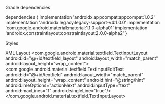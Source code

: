 
Gradle dependencies

dependencies {
    implementation 'androidx.appcompat:appcompat:1.0.2'
    implementation 'androidx.legacy:legacy-support-v4:1.0.0'
    implementation 'com.google.android.material:material:1.1.0-alpha01'
    implementation 'androidx.constraintlayout:constraintlayout:2.0.0-alpha2'
}

Styles
 <style name="AppTheme" parent="Theme.MaterialComponents.Light.NoActionBar">
        <item name="textInputStyle">@style/AppTheme.OutlineBox</item>
        <item name="android:editTextStyle">@style/AppTheme.EditText</item>
 </style>

 
<style name="AppTheme.OutlineBox" parent="Widget.MaterialComponents.TextInputLayout.OutlinedBox">
        <item name="boxCornerRadiusBottomStart">8dp</item>
        <item name="boxCornerRadiusBottomEnd">8dp</item>
        <item name="boxCornerRadiusTopStart">8dp</item>
        <item name="boxCornerRadiusTopEnd">8dp</item>
        <item name="boxStrokeColor">@color/colorSecondary</item>-->
        <item name="hintTextAppearance">@style/AppTheme.OutlineBox.Hint</item>-->
</style>

<style name="AppTheme.OutlineBox.Hint">
        <item name="android:textColor">@color/colorSecondary</item>
        <item name="android:textSize">16sp</item>
</style>

<style name="AppTheme.EditText" parent="Widget.MaterialComponents.TextInputEditText.FilledBox">

</style>


XML Layout
<com.google.android.material.textfield.TextInputLayout
    android:id="@+id/textfield_layout"
    android:layout_width="match_parent"
    android:layout_height="wrap_content">
    <com.google.android.material.textfield.TextInputEditText
        android:id="@+id/textfield"
        android:layout_width="match_parent"
        android:layout_height="wrap_content"
        android:hint="@string/hint"
        android:imeOptions="actionNext"
        android:inputType="text"
        android:maxLines="1"
        android:singleLine="true"/>
</com.google.android.material.textfield.TextInputLayout>